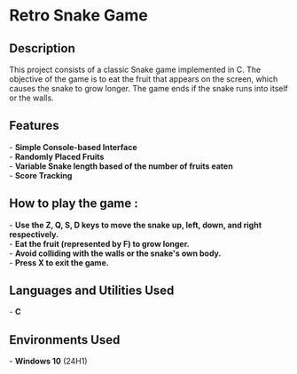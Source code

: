 <h1>Retro Snake Game</h1>

<h2>Description</h2>
This project consists of a classic Snake game implemented in C. The objective of the game is to eat the fruit that appears on the screen, which causes the snake to grow longer. The game ends if the snake runs into itself or the walls.
<br />

<h2>Features</h2>
- <b>Simple Console-based Interface</b>  <br>
- <b>Randomly Placed Fruits</b>  <br>
- <b>Variable Snake length based of the number of fruits eaten</b>  <br>
- <b>Score Tracking</b>  <br>

<h2>How to play the game :</h2>
- <b>Use the Z, Q, S, D keys to move the snake up, left, down, and right respectively.</b>  <br>
- <b>Eat the fruit (represented by F) to grow longer.</b>  <br>
- <b>Avoid colliding with the walls or the snake's own body.</b>  <br>
- <b>Press X to exit the game.</b>  <br>

<h2>Languages and Utilities Used</h2>
- <b>C</b>

<h2>Environments Used </h2>
- <b>Windows 10</b> (24H1)